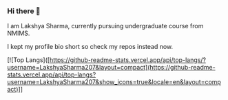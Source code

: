 ### Hi there 👋

I am Lakshya Sharma, currently pursuing undergraduate course from NMIMS.

I kept my profile bio short so check my repos instead now.

[![Top Langs]([https://github-readme-stats.vercel.app/api/top-langs/?username=LakshyaSharma207&layout=compact](https://github-readme-stats.vercel.app/api/top-langs?username=LakshyaSharma207&show_icons=true&locale=en&layout=compact)]]

